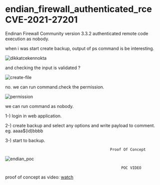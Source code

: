 # endian_firewall_authenticated_rce CVE-2021-27201

Endinan Firewall Community version 3.3.2 authenticated remote code execution as nobody.

when i was start create backup, output of ps command is be interesting.

![dikkatcekennokta](https://user-images.githubusercontent.com/29048982/107676349-17889800-6caa-11eb-88a1-172c0180ba40.png)

and checking the input is validated ?

![create-file](https://user-images.githubusercontent.com/29048982/107676611-62a2ab00-6caa-11eb-949e-b1c42f61741e.png)

no. we can run command.check the permission.

![permission](https://user-images.githubusercontent.com/29048982/107676786-97166700-6caa-11eb-85be-fb8d3bd0acfc.png)

we can run command as nobody.



1-) login in web application.

2-) create backup and select any options and write payload to comment. eg. aaaa$(id)bbbb

3-) start to backup.


                                                   Proof Of Concept


![endian_poc](https://user-images.githubusercontent.com/29048982/107675418-2589e900-6ca9-11eb-870d-447daded3575.gif)


```                                                     POC VIDEO                                             ```

proof of concept as video: [watch](https://www.youtube.com/watch?v=pax4hPBDTR8)

